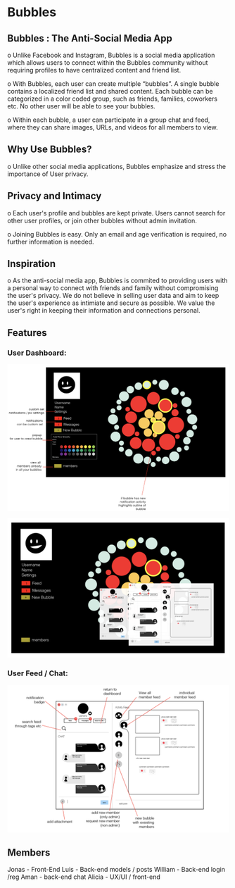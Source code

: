 # Bubbles

## Bubbles : The Anti-Social Media App 

o Unlike Facebook and Instagram, Bubbles is a social media application which allows users to connect within the Bubbles community without requiring profiles to have centralized content and friend list. 

o With Bubbles, each user can create multiple “bubbles”. A single bubble contains a localized friend list and shared content. Each bubble can be categorized in a color coded group, such as friends, families, coworkers etc. No other user will be able to see your bubbles. 

o Within each bubble, a user can participate in a group chat and feed, where they can share images, URLs, and videos for all members to view. 

## Why Use Bubbles? 
o Unlike other social media applications, Bubbles emphasize and stress the importance of User privacy. 

## Privacy and Intimacy 
o Each user's profile and bubbles are kept private. Users cannot search for other user profiles, or join other bubbles without admin invitation. 

o Joining Bubbles is easy. Only an email and age verification is required, no further information is needed. 

## Inspiration 

o As the anti-social media app, Bubbles is commited to providing users with a personal way to connect with friends and family without compromising the user's privacy. We do not believe in selling user data and aim to keep the user's experience as intimiate and secure as possible. We value the user's right in keeping their information and connections personal. 

## Features 

### User Dashboard: 

![alt text](./imgs/db1.png)

![alt text](./imgs/db.png)

### User Feed / Chat: 

![alt text](./imgs/feed.png)

## Members 

Jonas - Front-End 
Luis - Back-end models / posts
William - Back-end login /reg 
Aman -  back-end chat 
Alicia - UX/UI / front-end